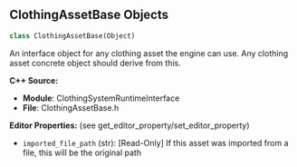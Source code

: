 ## ClothingAssetBase Objects

```python
class ClothingAssetBase(Object)
```

An interface object for any clothing asset the engine can use.
Any clothing asset concrete object should derive from this.

**C++ Source:**

- **Module**: ClothingSystemRuntimeInterface
- **File**: ClothingAssetBase.h

**Editor Properties:** (see get_editor_property/set_editor_property)

- ``imported_file_path`` (str):  [Read-Only] If this asset was imported from a file, this will be the original path

<a id="unreal.ClothingAssetCommon"></a>
